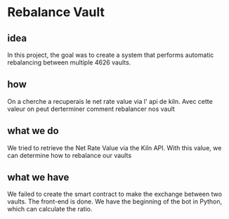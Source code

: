 # Rebalance Vault
## idea
  In this project, the goal was to create a system that performs automatic rebalancing between multiple 4626 vaults.

## how
  On a cherche a recuperais le net rate value via l' api de kiln. Avec cette valeur on peut derterminer comment rebalancer nos vault

## what we do
  We tried to retrieve the Net Rate Value via the Kiln API. With this value, we can determine how to rebalance our vaults

 ## what we have
  We failed to create the smart contract to make the exchange between two vaults. The front-end is done. We have the beginning of the bot in Python, which can calculate the ratio.
